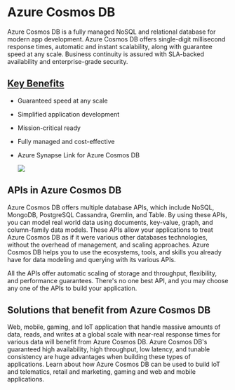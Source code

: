 
# Azure Cosmos DB

Azure Cosmos DB is a fully managed NoSQL and relational database for modern app development. Azure Cosmos DB offers single-digit millisecond response times, automatic and instant scalability, along with guarantee speed at any scale. Business continuity is assured with SLA-backed availability and enterprise-grade security.


## [Key Benefits](https://learn.microsoft.com/en-us/azure/cosmos-db/introduction#key-benefits)

* Guaranteed speed at any scale
* Simplified application development
* Mission-critical ready
* Fully managed and cost-effective
* Azure Synapse Link for Azure Cosmos DB

   ![](../images/preface/metadata.png)

## APIs in Azure Cosmos DB

Azure Cosmos DB offers multiple database APIs, which include NoSQL, MongoDB, PostgreSQL Cassandra, Gremlin, and Table. By using these APIs, you can model real world data using documents, key-value, graph, and column-family data models. These APIs allow your applications to treat Azure Cosmos DB as if it were various other databases technologies, without the overhead of management, and scaling approaches. Azure Cosmos DB helps you to use the ecosystems, tools, and skills you already have for data modeling and querying with its various APIs.

All the APIs offer automatic scaling of storage and throughput, flexibility, and performance guarantees. There's no one best API, and you may choose any one of the APIs to build your application.

## Solutions that benefit from Azure Cosmos DB

Web, mobile, gaming, and IoT application that handle massive amounts of data, reads, and writes at a global scale with near-real response times for various data will benefit from Azure Cosmos DB. Azure Cosmos DB's guaranteed high availability, high throughput, low latency, and tunable consistency are huge advantages when building these types of applications. Learn about how Azure Cosmos DB can be used to build IoT and telematics, retail and marketing, gaming and web and mobile applications.
